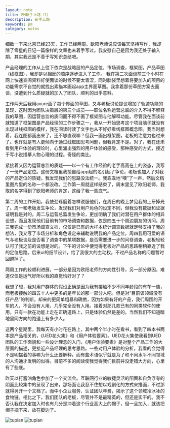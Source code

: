 ```yaml
---
layout: note
title: PM新手上路（1）
description: 新手上路
keywords: pm
category: notes
---
```

细数一下来北京已经23天，工作已经两周。欧阳老师说应该每天坚持写作，我却除了零星的日记一篇像样的文章也未着手写过。我安慰自己是因为我还处于输入期，其实我还是不善于写知识总结吧。

产品经理的工作从上往下依次是战略层的产品定位，市场调查，框架图，产品草图（线框图），我却是以相反的顺序逐步进入了工作。
我在第二次面谈前三个小时在网上快速查阅资料好使面谈的时候不要太青涩，同时脑袋里想着将要加入的项目的功能需求不自觉的就找出素描本画起app主界面草图。我拿着那份草图方案去面谈，没遭到什么质疑就的加入了团队，顺利的出乎意料。

工作两天后我用axure画了每个界面的草图，又与老板讨论提议增加了轨迹功能的呈现，这时因为团队决策层的第三个成员——职位名称运营总监的介入不得不解释我的草图，因运营总监的质问而不得不画了框架图与他解释功能。尽管我在面谈前就知道了框架图是产品经理的工作步骤之一，我从一开始思考这个项目脑子就没有出现过线框图的模样，我在阅读时读了文字也从不好好看线框图概念图。我当时想着，我连图都画出来了，还不够直观嘛？但我一画出框架图，老板的注意力也过来了。也许就是有人更倾向于通过线框图思考问题，但我肯定不是。对了，我在还未看到用户体验的理论时，心里涌出强烈的用户体验的感受，那种感受的方式，接近于写小说描摹人物心理的过程。奇怪的类比。

紧接着又因为运营总监的质疑——以一个有工作经验的老手高高在上的姿态，我写了一份产品定位。这份文档里我擅自给app起的名引起了争论，老板也加入了对我的产品定位的质疑。我发现我们的思路没法统一。我乖乖地“噢”了一声，然后文档里图片里的名称一个都没改。工作第一周就这样结束了，周末里见了欧阳老师，我取的名字得到了欧阳老师的肯定，这给了我一些底气。

第二周的工作开始，我使劲琢磨着怎样说服他们，在周日的晚上梦见我的上牙掉光了。周一和老板发生争论，发现我们对用户角色的设定不同，但我没有数据和证据证明我是对的。周二与运营总监发生争论，更加明确了我们对潜在用户群体的相异设想，而且发现他们目前有的市场调查和数据，仅是四五十个周边朋友的访问。周三我完成一份市场调查文档，仅仅是已有的大样本统计调查数据就足够支持了我的想法，我又写了市场分析和角色设定来辅助说明我的产品定位。周四我用可爱的语气与老板谈及是否看了调查中的某项数据，是否需要进一步的问卷调查，老板轻轻认可了我之前的设想是对的。下午的讨论中便觉得老板对产品的思路稍稍靠近了我的定位思路。后来ui的细节设计，给了我很大的主动权。不过产品名称的问题暂时回避掉了。

两周工作的较顺利进展，一部分是因为欧阳老师的方向性引导，另一部分原因，难道仅仅是运气好所以我的直觉恰好对了？

我想了想，我对用户群体的假设正确是因为我有接触不少不同年龄段的有车一族，而老板接触的四五十人中更多的是年长的那一部分人吧。但是对“目前该领域没有好产品”的判断，却来的更简单粗暴和确凿，因为如果有好的产品，我们周围的开车的人，不会没有人用，几乎完全没有人用。接着对那几款已有的同类软件的使用，只有一款在功能上走在正确道路上，只是体验仍然是差的。当然我们不知道暗地里同方向的跑道上有多少人。

这两个星期里，我每天有小时花在路上，其中两个半小时在看书，看到了四本书两本是产品相关的，《UED花火集》和《用户体验要素》。UED花火集使我看到UED团队的工作面貌和一些设计理念的入门，《用户体验要素》是对整个产品工作的大层面的描述，更接近产品经理的思考思路。一些对用户体验的分析，我看的会觉得不是明摆着的事嘛为什么还要解释。而有些术语似乎就是为了和不同水平不同领域的人沟通才发明的似得。目前不多的阅读使我觉得我们目前并没走错大方向，心里有了些底。

昨天以打酱油角色参加了一个交流会。互联网行业的敏捷灵活的阳面和自负浮夸的阴面比较集中的呈现了出来，那场面让我忍不住想以戏剧化的方式来描画，不过那就得另开一个文档了。而中小企业服务、认证团队年费，揭示了这个领域冷冰冰的食物链。相比之下，我们团队的老板，尽管并不是最精英的，但还是实干的。我不否认我在决定加入时也有几分是冲着这个行业高大上的帽子，但一旦加入，就该把帽子摘下来，放在脚边了。

![tupian](http://img3.douban.com/view/photo/photo/public/p2175417752.jpg)
![tupian](http://img3.douban.com/view/photo/photo/public/p2175417752.jpg)
